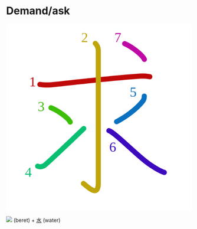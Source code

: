 # Demand/ask
![求](../kanji-colorize/6c42.svg)

![](http://www.kanjidamage.com/assets/radsmall/lid-27eb5444db66fa741b5e9033a1c88c54af8d81584c23b0539a1d6da210c43388.jpg) (beret) + [水](水.md) (water) 